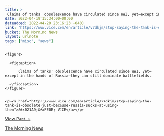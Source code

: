 ```yaml
---
title: > 
 Claims of tanks' obsolescence have circulated since WWI, yet—except in the hands of Russia—they can still dominate battlefields.
date: 2022-04-19T15:34:00+00:00
dateadded: 2022-04-20 23:16:23 -0400
link: "https://www.vice.com/en/article/v7dkjm/stop-saying-the-tank-is-obsolete-just-because-russia-sucks-at-using-them"
bucket: The Morning News
layout: urlnote
tags: ["misc", "news"]
--- 
```




  
    
  

  
    <figure>
      
      <figcaption>
        
          Claims of tanks' obsolescence have circulated since WWI, yet—except in the hands of Russia—they can still dominate battlefields.
        
      </figcaption>
    </figure>

    
    <p><a href="https://www.vice.com/en/article/v7dkjm/stop-saying-the-tank-is-obsolete-just-because-russia-sucks-at-using-them">&#x021A9;&#xFE0E; VICE</a></p>
    
  
  <p><a href="https://themorningnews.org/p/claims-of-tanks-obsolescence-have-circulated-since-wwi">View Post &rarr;</a></p>



 <!-- end excerpt --> 
<div class='bucket'><a class='internal-link' href='/buckets/the-morning-news'>The Morning News</a></div> 
